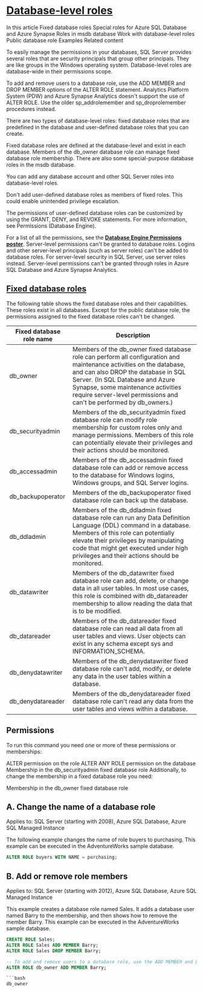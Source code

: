 # **[Database-level roles](https://learn.microsoft.com/en-us/sql/relational-databases/security/authentication-access/database-level-roles?view=azuresqldb-current&preserve-view=true#special-roles-for-azure-sql-database-and-azure-synapse)**

In this article
Fixed database roles
Special roles for Azure SQL Database and Azure Synapse
Roles in msdb database
Work with database-level roles
Public database role
Examples
Related content

To easily manage the permissions in your databases, SQL Server provides several roles that are security principals that group other principals. They are like groups in the Windows operating system. Database-level roles are database-wide in their permissions scope.

To add and remove users to a database role, use the ADD MEMBER and DROP MEMBER options of the ALTER ROLE statement. Analytics Platform System (PDW) and Azure Synapse Analytics doesn't support the use of ALTER ROLE. Use the older sp_addrolemember and sp_droprolemember procedures instead.

There are two types of database-level roles: fixed database roles that are predefined in the database and user-defined database roles that you can create.

Fixed database roles are defined at the database-level and exist in each database. Members of the db_owner database role can manage fixed database role membership. There are also some special-purpose database roles in the msdb database.

You can add any database account and other SQL Server roles into database-level roles.

Don't add user-defined database roles as members of fixed roles. This could enable unintended privilege escalation.

The permissions of user-defined database roles can be customized by using the GRANT, DENY, and REVOKE statements. For more information, see Permissions (Database Engine).

For a list of all the permissions, see the **[Database Engine Permissions poster](https://aka.ms/sql-permissions-poster)**. Server-level permissions can't be granted to database roles. Logins and other server-level principals (such as server roles) can't be added to database roles. For server-level security in SQL Server, use server roles instead. Server-level permissions can't be granted through roles in Azure SQL Database and Azure Synapse Analytics.

## **[Fixed database roles](https://learn.microsoft.com/en-us/sql/relational-databases/security/authentication-access/database-level-roles?view=azuresqldb-current&preserve-view=true#fixed-database-roles)**

The following table shows the fixed database roles and their capabilities. These roles exist in all databases. Except for the public database role, the permissions assigned to the fixed database roles can't be changed.

| Fixed database role name | Description                                                                                                                                                                                                                                                                                                |
|--------------------------|------------------------------------------------------------------------------------------------------------------------------------------------------------------------------------------------------------------------------------------------------------------------------------------------------------|
| db_owner                 | Members of the db_owner fixed database role can perform all configuration and maintenance activities on the database, and can also DROP the database in SQL Server. (In SQL Database and Azure Synapse, some maintenance activities require server-level permissions and can't be performed by db_owners.) |
| db_securityadmin         | Members of the db_securityadmin fixed database role can modify role membership for custom roles only and manage permissions. Members of this role can potentially elevate their privileges and their actions should be monitored.                                                                          |
| db_accessadmin           | Members of the db_accessadmin fixed database role can add or remove access to the database for Windows logins, Windows groups, and SQL Server logins.                                                                                                                                                      |
| db_backupoperator        | Members of the db_backupoperator fixed database role can back up the database.                                                                                                                                                                                                                             |
| db_ddladmin              | Members of the db_ddladmin fixed database role can run any Data Definition Language (DDL) command in a database. Members of this role can potentially elevate their privileges by manipulating code that might get executed under high privileges and their actions should be monitored.                   |
| db_datawriter            | Members of the db_datawriter fixed database role can add, delete, or change data in all user tables. In most use cases, this role is combined with db_datareader membership to allow reading the data that is to be modified.                                                                              |
| db_datareader            | Members of the db_datareader fixed database role can read all data from all user tables and views. User objects can exist in any schema except sys and INFORMATION_SCHEMA.                                                                                                                                 |
| db_denydatawriter        | Members of the db_denydatawriter fixed database role can't add, modify, or delete any data in the user tables within a database.                                                                                                                                                                           |
| db_denydatareader        | Members of the db_denydatareader fixed database role can't read any data from the user tables and views within a database.                                                                                                                                                                                 |

## Permissions

To run this command you need one or more of these permissions or memberships:

ALTER permission on the role
ALTER ANY ROLE permission on the database
Membership in the db_securityadmin fixed database role
Additionally, to change the membership in a fixed database role you need:

Membership in the db_owner fixed database role

## A. Change the name of a database role

Applies to: SQL Server (starting with 2008), Azure SQL Database, Azure SQL Managed Instance

The following example changes the name of role buyers to purchasing. This example can be executed in the AdventureWorks sample database.

```sql
ALTER ROLE buyers WITH NAME = purchasing;  
```

## B. Add or remove role members

Applies to: SQL Server (starting with 2012), Azure SQL Database, Azure SQL Managed Instance

This example creates a database role named Sales. It adds a database user named Barry to the membership, and then shows how to remove the member Barry. This example can be executed in the AdventureWorks sample database.

```sql
CREATE ROLE Sales;  
ALTER ROLE Sales ADD MEMBER Barry;  
ALTER ROLE Sales DROP MEMBER Barry;  

-- To add and remove users to a database role, use the ADD MEMBER and DROP MEMBER options of the ALTER ROLE statement.
ALTER ROLE db_owner ADD MEMBER Barry;  

```bash
db_owner
```
